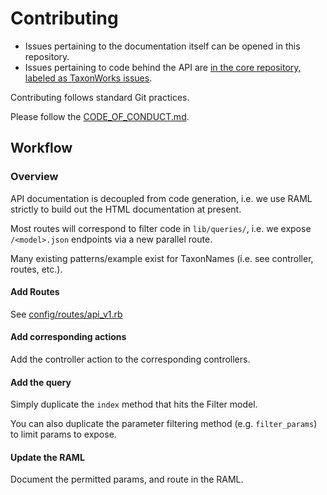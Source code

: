 
# Contributing

* Issues pertaining to the documentation itself can be opened in this repository.
* Issues pertaining to code behind the API are [in the core repository, labeled as TaxonWorks issues](https://github.com/SpeciesFileGroup/taxonworks/issues?utf8=%E2%9C%93&q=is%3Aissue+is%3Aopen+label%3AAPI).

Contributing follows standard Git practices.

Please follow the [CODE_OF_CONDUCT.md](CODE_OF_CONDUCT.md). 

## Workflow

### Overview

API documentation is decoupled from code generation,  i.e. we use RAML strictly to build out the HTML documentation at present.

Most routes will correspond to filter code in `lib/queries/`, i.e. we expose `/<model>.json` endpoints via a new parallel route.

Many existing patterns/example exist for TaxonNames (i.e. see controller, routes, etc.).

#### Add Routes

See [config/routes/api_v1.rb](https://github.com/SpeciesFileGroup/taxonworks/blob/development/config/routes/api_v1.rb)

#### Add corresponding actions

Add the controller action to the corresponding controllers.

#### Add the query

Simply duplicate the `index` method that hits the Filter model.

You can also duplicate the parameter filtering method (e.g. `filter_params`) to limit params to expose.

#### Update the RAML

Document the permitted params, and route in the RAML.
